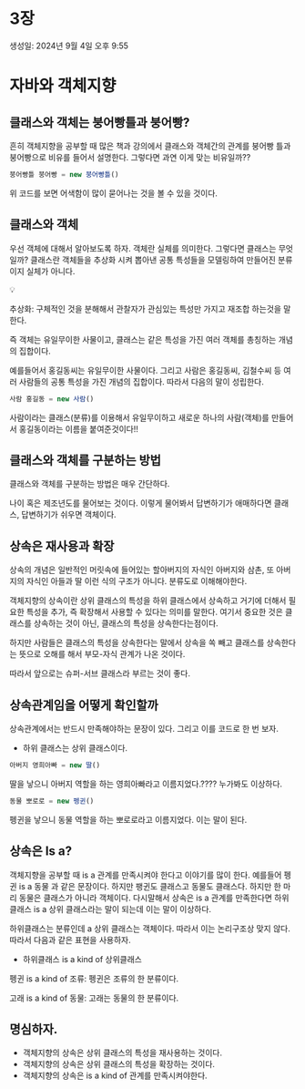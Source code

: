 # 3장

생성일: 2024년 9월 4일 오후 9:55

# 자바와 객체지향

## 클래스와 객체는 붕어빵틀과 붕어빵?

흔히 객체지향을 공부할 때 많은 책과 강의에서 클래스와 객체간의 관계를 붕어빵 틀과 붕어빵으로 비유를 들어서 설명한다. 그렇다면 과연 이게 맞는 비유일까??

```jsx
붕어빵틀 붕어빵 = new 붕어빵틀()
```

위 코드를 보면 어색함이 많이 묻어나는 것을 볼 수 있을 것이다. 

## 클래스와 객체

우선 객체에 대해서 알아보도록 하자. 객체란 실체를 의미한다. 그렇다면 클래스는 무엇일까? 클래스란 객체들을 추상화 시켜 뽑아낸 공통 특성들을 모델링하여 만들어진 분류이지 실체가 아니다. 

<aside>
💡

추상화: 구체적인 것을 분해해서 관찰자가 관심있는 특성만 가지고 재조합 하는것을 말한다.

</aside>

즉 객체는 유일무이한 사물이고, 클래스는 같은 특성을 가진 여러 객체를 총칭하는 개념의 집합이다.

예를들어서 홍길동씨는 유일무이한 사물이다. 그리고 사람은 홍길동씨, 김철수씨 등 여러 사람들의 공통 특성을 가진 개념의 집합이다. 따라서 다음의 말이 성립한다.

```jsx
사람 홍길동 = new 사람()
```

사람이라는 클래스(분류)를 이용해서 유일무이하고 새로운 하나의 사람(객체)를 만들어서 홍길동이라는 이름을 붙여준것이다!! 

## 클래스와 객체를 구분하는 방법

클래스와 객체를 구분하는 방법은 매우 간단하다.

나이 혹은 제조년도를 물어보는 것이다. 이렇게 물어봐서 답변하기가 애매하다면 클래스, 답변하기가 쉬우면 객체이다. 

## 상속은 재사용과 확장

상속의 개념은 일반적인 머릿속에 들어있는 할아버지의 자식인 아버지와 삼촌, 또 아버지의 자식인 아들과 딸 이런 식의 구조가 아니다. 분류도로 이해해야한다. 

객체지향의 상속이란 상위 클래스의 특성을 하위 클래스에서 상속하고 거기에 더해서 필요한 특성을 추가, 즉 확장해서 사용할 수 있다는 의미를 말한다. 여기서 중요한 것은 클래스를 상속하는 것이 아닌, 클래스의 특성을 상속한다는점이다. 

하지만 사람들은 클래스의 특성을 상속한다는 말에서 상속을 쏙 빼고 클래스를 상속한다는 뜻으로 오해를 해서 부모-자식 관계가 나온 것이다. 

따라서 앞으로는 슈퍼-서브 클래스라 부르는 것이 좋다. 

## 상속관계임을 어떻게 확인할까

상속관계에서는 반드시 만족해야하는 문장이 있다. 그리고 이를 코드로 한 번 보자.

- 하위 클래스는 상위 클래스이다.

```jsx
아버지 영희아빠 = new 딸()
```

딸을 낳으니 아버지 역할을 하는 영희아빠라고 이름지었다.???? 누가봐도 이상하다.

```jsx
동물 뽀로로 = new 펭귄()
```

펭귄을 낳으니 동물 역할을 하는 뽀로로라고 이름지었다. 이는 말이 된다.

## 상속은 Is a?

객체지향을 공부할 때 is a 관계를 만족시켜야 한다고 이야기를 많이 한다. 예를들어 펭귄 is a 동물 과 같은 문장이다. 하지만 팽귄도 클래스고 동물도 클래스다. 하지만 한 마리 동물은 클래스가 아니라 객체이다. 다시말해서 상속은 is a 관계를 만족한다면 하위 클래스 is a 상위 클래스라는 말이 되는데 이는 말이 이상하다.

하위클래스는 분류인데 a 상위 클래스는 객체이다. 따라서 이는 논리구조상 맞지 않다. 따라서 다음과 같은 표현을 사용하자.

- 하위클래스 is a kind of 상위클래스

펭귄 is a kind of 조류: 펭귄은 조류의 한 분류이다.

고래 is a kind of 동물: 고래는 동물의 한 분류이다. 

## 명심하자.

- 객체지향의 상속은 상위 클래스의 특성을 재사용하는 것이다.
- 객체지향의 상속은 상위 클래스의 특성을 확장하는 것이다.
- 객체지향의 상속은 is a kind of 관계를 만족시켜야한다.